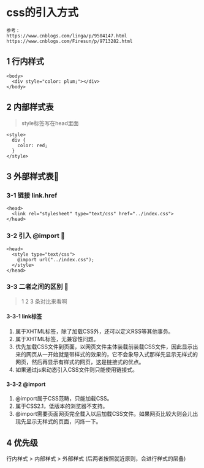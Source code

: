 # css的引入方式

```
参考： 
https://www.cnblogs.com/linga/p/9504147.html
https://www.cnblogs.com/Firesun/p/9713282.html
```



## 1 行内样式
```
<body>
  <div style="color: plum;"></div>
</body>
```

## 2 内部样式表

> style标签写在head里面
```
<style>
  div {
    color: red;
  }
</style>
```

## 3 外部样式表🙋

### 3-1 链接 link.href 
```
<head>
  <link rel="stylesheet" type="text/css" href="../index.css">
</head>
```

### 3-2 引入 @import 🙋
```
<head>
  <style type="text/css">
    @import url("../index.css");
  </style>
</head>
```

### 3-3 二者之间的区别 🙋
> 1 2 3 条对比来看啊

#### 3-3-1 link标签
1. 属于XHTML标签，除了加载CSS外，还可以定义RSS等其他事务。
2. 属于XHTML标签，无兼容性问题。
3. 优先加载CSS文件到页面，以网页文件主体装载前装载CSS文件，因此显示出来的网页从一开始就是带样式的效果的，它不会象导入式那样先显示无样式的网页，然后再显示有样式的网页，这是链接式的优点。
4. 如果通过js来动态引入CSS文件则只能使用链接式。

#### 3-3-2 @import
1. @import属于CSS范畴，只能加载CSS。
2. 属于CSS2.1，低版本的浏览器不支持。
3. @import需要页面网页完全载入以后加载CSS文件。如果网页比较大则会儿出现先显示无样式的页面，闪烁一下。


## 4 优先级
行内样式 > 内部样式 > 外部样式
(后两者按照就近原则，会进行样式的层叠)